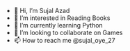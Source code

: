 - 👋 Hi, I’m Sujal Azad
- 👀 I’m interested in Reading Books
- 🌱 I’m currently learning Python
- 💞️ I’m looking to collaborate on Games
- 📫 How to reach me @sujal_oye_27

<!---
sujalazad/sujalazad is a ✨ special ✨ repository because its `README.md` (this file) appears on your GitHub profile.
You can click the Preview link to take a look at your changes.
--->
